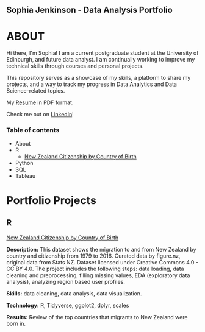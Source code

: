 ## Sophia Jenkinson - Data Analysis Portfolio

# ABOUT

Hi there, I'm Sophia! I am a current postgraduate student at the University of Edinburgh, and future data analyst. I am continually working to improve my technical skills through courses and personal projects.

This repository serves as a showcase of my skills, a platform to share my projects, and a way to track my progress in Data Analytics and Data Science-related topics.

My [Resume](https://github.com/sophiaclare/data_analysis_portfolio/blob/266640991f57de44e689dee9d91f9b624d3bbbbf/Analyst%20Resume%20-%20Sophia%20Jenkinson.pdf) in PDF format. 

Check me out on [LinkedIn](https://www.linkedin.com/in/sophia-clare-jenkinson/)! 

### Table of contents
- About
- R
  * [New Zealand Citizenship by Country of Birth](https://sophiaclare.github.io/R-Projects/)
- Python
- SQL
- Tableau 


# Portfolio Projects
## R 

[New Zealand Citizenship by Country of Birth](https://sophiaclare.github.io/R-Projects/)

**Description:** This dataset shows the migration to and from New Zealand by country and citizenship from 1979 to 2016. Curated data by figure.nz, original data from Stats NZ. Dataset licensed under Creative Commons 4.0 - CC BY 4.0. The project includes the following steps: data loading, data cleaning and preprocessing, filling missing values, EDA (exploratory data analysis), analyzing region based user profiles.

**Skills:** data cleaning, data analysis, data visualization.

**Technology:** R, Tidyverse, ggplot2, dplyr, scales

**Results:** Review of the top countries that migrants to New Zealand were born in. 
